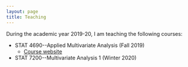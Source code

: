 ```yaml
---
layout: page
title: Teaching
---
```


During the academic year 2019-20, I am teaching the following courses:

  - STAT 4690--Applied Multivariate Analysis (Fall 2019)
    + [Course website](https://maxturgeon.ca/f19-stat4690)
  - STAT 7200--Multivariate Analysis 1 (Winter 2020)

